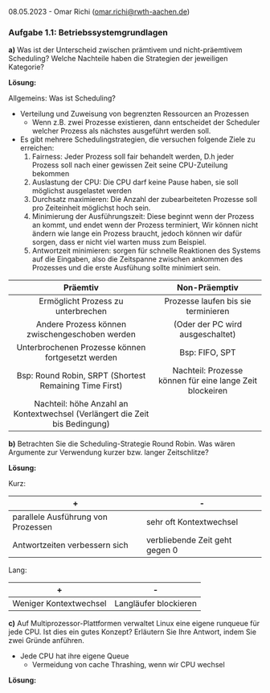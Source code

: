 08.05.2023 - Omar Richi (omar.richi@rwth-aachen.de)

### Aufgabe 1.1: Betriebssystemgrundlagen

 **a)** Was ist der Unterscheid zwischen prämtivem und nicht-präemtivem Scheduling? Welche Nachteile haben die Strategien der jeweiligen Kategorie?

**Lösung:**

Allgemeins: Was ist Scheduling?
- Verteilung und Zuweisung von begrenzten Ressourcen an Prozessen
	- Wenn z.B. zwei Prozesse existieren, dann entscheidet der Scheduler welcher Prozess als nächstes ausgeführt werden soll.
- Es gibt mehrere Schedulingstrategien, die versuchen folgende Ziele zu erreichen:
	1. Fairness: Jeder Prozess soll fair behandelt werden, D.h jeder Prozess soll nach einer gewissen Zeit seine CPU-Zuteilung bekommen
	2. Auslastung der CPU: Die CPU darf keine Pause haben, sie soll möglichst ausgelastet werden
	3. Durchsatz maximieren: Die Anzahl der zubearbeiteten Prozesse soll pro Zeiteinheit möglichst hoch sein.
	4. Minimierung der Ausführungszeit: Diese beginnt wenn der Prozess an kommt, und endet wenn der Prozess terminiert, Wir können nicht ändern wie lange ein Prozess braucht, jedoch können wir dafür sorgen, dass er nicht viel warten muss zum Beispiel.
	5. Antwortzeit minimieren: sorgen für schnelle Reaktionen des Systems auf die Eingaben, also die Zeitspanne zwischen ankommen des Prozesses und die erste Ausfühung sollte minimiert sein.


|                                  Präemtiv                                   |                      Non-Präemptiv                       |
|:---------------------------------------------------------------------------:|:--------------------------------------------------------:|
|                     Ermöglicht Prozess zu unterbrechen                      |           Prozesse laufen bis sie terminieren            |
|               Andere Prozess können zwischengeschoben werden                |             (Oder der PC wird ausgeschaltet)             |
|              Unterbrochenen Prozesse können fortgesetzt werden              |                      Bsp: FIFO, SPT                      |
|           Bsp: Round Robin, SRPT (Shortest Remaining Time First)            | Nachteil: Prozesse können für eine lange Zeit blockeiren |
| Nachteil: höhe Anzahl an Kontextwechsel (Verlängert die Zeit bis Bedingung) |                                                          |


**b)** Betrachten Sie die Scheduling-Strategie Round Robin. Was wären Argumente zur Verwendung kurzer bzw. langer Zeitschlitze?

**Lösung:**

Kurz:

| +                                | -                              |
| -------------------------------- | ------------------------------ |
| parallele Ausführung von Prozessen | sehr oft Kontextwechsel        |
| Antwortzeiten verbessern sich    | verbliebende Zeit geht gegen 0 |

Lang:

| +                      | -                     |
| ---------------------- | --------------------- |
| Weniger Kontextwechsel | Langläufer blockieren |


**c)** Auf Multiprozessor-Plattformen verwaltet Linux eine eigene runqueue für jede CPU. Ist dies ein gutes Konzept? Erläutern Sie Ihre Antwort, indem Sie zwei Gründe anführen.

- Jede CPU hat ihre eigene Queue
	- Vermeidung von cache Thrashing, wenn wir CPU wechsel

**Lösung:**